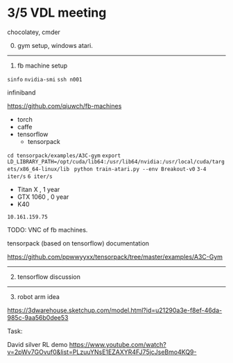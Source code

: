 # 3/5 VDL meeting

chocolatey, cmder

0. gym setup, windows atari.
---
1. fb machine setup

`sinfo`
`nvidia-smi`
`ssh n001`

infiniband

https://github.com/qiuwch/fb-machines

- torch
- caffe
- tensorflow
    - tensorpack
    
    
    
`cd tensorpack/examples/A3C-gym`
`export LD_LIBRARY_PATH=/opt/cuda/lib64:/usr/lib64/nvidia:/usr/local/cuda/targets/x86_64-linux/lib
`
`python train-atari.py --env Breakout-v0`
`3-4 iter/s`
`6 iter/s`
    
    
- Titan X , 1 year
- GTX 1060 , 0 year
- K40

`10.161.159.75`

TODO: VNC of fb machines.

tensorpack (based on tensorflow) documentation

https://github.com/ppwwyyxx/tensorpack/tree/master/examples/A3C-Gym

---
2. tensorflow discussion
---
3. robot arm idea

https://3dwarehouse.sketchup.com/model.html?id=u21290a3e-f8ef-46da-985c-9aa56b0dee53

Task:



David silver RL demo
https://www.youtube.com/watch?v=2pWv7GOvuf0&list=PLzuuYNsE1EZAXYR4FJ75jcJseBmo4KQ9-
